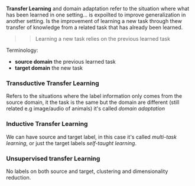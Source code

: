 **Transfer Learning** and domain adaptation refer to the situation where what has been learned in one setting... is expoilted to improve generalization in another setting.
Is the improvement of learning a new task through thew transfer of knowledge from a related task that has already been learned.

>> Learning a new task relies on the previous learned task

Terminology:
- **source domain** the previous learned task
- **target domain** the new task

### Transductive Transfer Learning
Refers to the situations where the label information only comes from the source domain, it the task is the same but the domain are different (still related e.g image/audio of animals) it's called _domain adaptation_


### Inductive Transfer Learning
We can have source and target label, in this case it's called _multi-task learning_, or just the target labels _self-taught learning_.


### Unsupervised transfer Learning
No labels on both source and target, clustering and dimensionality reduction.